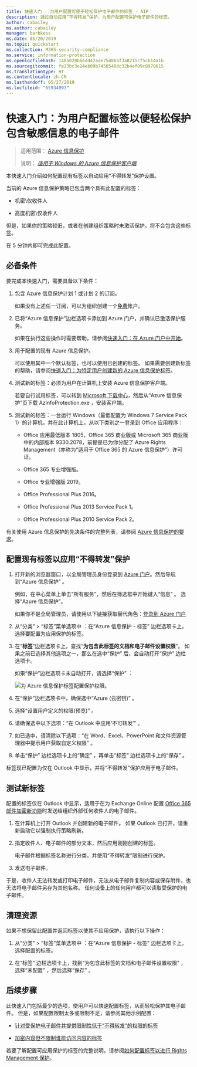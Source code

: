 ```yaml
---
title: 快速入门 - 为用户配置可便于轻松保护电子邮件的标签 - AIP
description: 通过自动应用“不得转发”保护，为用户配置可保护电子邮件的标签。
author: cabailey
ms.author: cabailey
manager: barbkess
ms.date: 05/20/2019
ms.topic: quickstart
ms.collection: M365-security-compliance
ms.service: information-protection
ms.openlocfilehash: 1485020b6edd47aae75486bf3a8215cf5cb14a1b
ms.sourcegitcommit: fe23bc3e24eb09b7450548dc32b4ef09c8970615
ms.translationtype: HT
ms.contentlocale: zh-CN
ms.lasthandoff: 05/27/2019
ms.locfileid: "65934993"
---
```

# <a name="quickstart-configure-a-label-for-users-to-easily-protect-emails-that-contain-sensitive-information"></a>快速入门：为用户配置标签以便轻松保护包含敏感信息的电子邮件

>适用范围：  [Azure 信息保护](https://azure.microsoft.com/pricing/details/information-protection)
>
> 说明： *[适用于 Windows 的 Azure 信息保护客户端](faqs.md#whats-the-difference-between-the-azure-information-protection-client-and-the-azure-information-protection-unified-labeling-client)*

本快速入门介绍如何配置现有标签以自动应用“不得转发”保护设置。

当前的 Azure 信息保护策略已包含两个具有此配置的标签：

- 机密\仅收件人 

- 高度机密\仅收件人 

但是，如果你的策略较旧，或者在创建组织策略时未激活保护，将不会包含这些标签。 

在 5 分钟内即可完成此配置。

## <a name="prerequisites"></a>必备条件

要完成本快速入门，需要具备以下条件：

1. 包含 Azure 信息保护计划 1 或计划 2 的订阅。
    
    如果没有上述任一订阅，可以为组织创建一个[免费](https://admin.microsoft.com/Signup/Signup.aspx?OfferId=87dd2714-d452-48a0-a809-d2f58c4f68b7)帐户。

2. 已将“Azure 信息保护”边栏选项卡添加到 Azure 门户，并确认已激活保护服务。

    如果在执行这些操作时需要帮助，请参阅[快速入门：在 Azure 门户中开始](quickstart-viewpolicy.md)。

3. 用于配置的现有 Azure 信息保护。 
    
    可以使用其中一个默认标签，也可以使用已创建的标签。 如果需要创建新标签的帮助，请参阅[快速入门：为特定用户创建新的 Azure 信息保护标签](quickstart-label-specificusers.md)。

4. 测试新的标签：必须为用户在计算机上安装 Azure 信息保护客户端。 
    
    若要自行试用标签，可以转到 [Microsoft 下载中心](https://www.microsoft.com/en-us/download/details.aspx?id=53018)，然后从“Azure 信息保护”页下载 AzInfoProtection.exe  ，安装客户端。

5. 测试新的标签：一台运行 Windows（最低配置为 Windows 7 Service Pack 1）的计算机，并在此计算机上，从以下类别之一登录到 Office 应用程序：
    
    - Office 应用最低版本 1805，Office 365 商业版或 Microsoft 365 商业版中的内部版本 9330.2078，前提是已为你分配了 Azure Rights Management（亦称为“适用于 Office 365 的 Azure 信息保护”）许可证。
    
    - Office 365 专业增强版。
    
    - Office 专业增强版 2019。
    
    - Office Professional Plus 2016。
    
    - Office Professional Plus 2013 Service Pack 1。
    
    - Office Professional Plus 2010 Service Pack 2。

有关使用 Azure 信息保护的先决条件的完整列表，请参阅 [Azure 信息保护的要求](requirements.md)。

## <a name="configure-an-existing-label-to-apply-the-do-not-forward-protection"></a>配置现有标签以应用“不得转发”保护

1. 打开新的浏览器窗口，以全局管理员身份登录到 [Azure 门户](https://portal.azure.com)。然后导航到“Azure 信息保护”  。 
    
    例如，在中心菜单上单击“所有服务”，然后在筛选框中开始键入“信息”   。 选择“Azure 信息保护”。 
    
    如果你不是全局管理员，请使用以下链接获取替代角色：[登录到 Azure 门户](configure-policy.md#signing-in-to-the-azure-portal)

2. 从“分类” > “标签”菜单选项中   ：在“Azure 信息保护 - 标签”  边栏选项卡上，选择要配置为应用保护的标签。 

3. 在“**标签**”边栏选项卡上，查找“**为包含此标签的文档和电子邮件设置权限**”。 如果之前已选择其他选项之一，那么在选中“保护”  后，会自动打开“保护”  边栏选项卡。 
    
    如果“保护”边栏选项卡未自动打开，请选择“保护”   ：
    
    ![为 Azure 信息保护标签配置保护权限](./media/info-protect-protection-bar-configured.png)。

4. 在“保护”边栏选项卡中，确保选中“Azure (云密钥)”   。
    
5. 选择“设置用户定义的权限(预览)”  。

6. 请确保选中以下选项：“在 Outlook 中应用‘不可转发’”  。

7. 如已选中，请清除以下选项：“在 Word、Excel、PowerPoint 和文件资源管理器中提示用户获取自定义权限”  。

8. 单击“保护”  边栏选项卡上的“确定”  ，再单击“标签”  边栏选项卡上的“保存”  。

标签现已配置为仅在 Outlook 中显示，并将“不得转发”保护应用于电子邮件。

## <a name="test-your-new-label"></a>测试新标签

配置的标签仅在 Outlook 中显示，适用于在为 Exchange Online 配置 [Office 365 邮件加密新功能](https://support.office.com/article/7ff0c040-b25c-4378-9904-b1b50210d00e)时发送给组织外部任何收件人的电子邮件。

1. 在计算机上打开 Outlook 并创建新的电子邮件。 如果 Outlook 已打开，请重新启动它以强制执行策略刷新。

2. 指定收件人、电子邮件的部分文本，然后应用刚刚创建的标签。 
    
    电子邮件根据标签名称进行分类，并使用“不得转发”限制进行保护。

3. 发送电子邮件。 

于是，收件人无法转发或打印电子邮件，无法从电子邮件复制内容或保存附件，也无法将电子邮件另存为其他名称。 任何设备上的任何用户都可以读取受保护的电子邮件。

## <a name="clean-up-resources"></a>清理资源

如果不想保留此配置并返回标签以使其不应用保护，请执行以下操作：

1. 从“分类” > “标签”菜单选项中   ：在“Azure 信息保护 - 标签”  边栏选项卡上，选择配置的标签。 

3. 在“标签”  边栏选项卡上，找到“为包含此标签的文档和电子邮件设置权限”  ，选择“未配置”  ，然后选择“保存”  。

## <a name="next-steps"></a>后续步骤

此快速入门包括最少的选项，使用户可以快速配置标签，从而轻松保护其电子邮件。 但是，如果配置限制太多或限制不足，请参阅其他示例配置：

- [针对受保护电子邮件并提供限制性低于“不得转发”的权限的标签](configure-policy-protection.md#example-4-label-for-protected-email-that-supports-less-restrictive-permissions-than-do-not-forward)

- [加密内容但不限制谁能访问内容的标签](configure-policy-protection.md#example-5-label-that-encrypts-content-but-doesnt-restrict-who-can-access-it)

若要了解配置可应用保护的标签的完整说明，请参阅[如何配置标签以进行 Rights Management 保护](configure-policy-protection.md)。 
